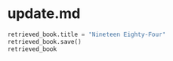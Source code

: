 # update.md
```python
retrieved_book.title = "Nineteen Eighty-Four"
retrieved_book.save()
retrieved_book
